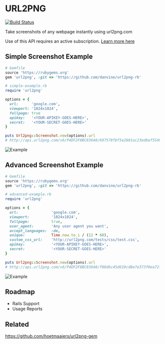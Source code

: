 URL2PNG
=======
[![Build Status](https://travis-ci.org/danvine/url2png-rb.svg?branch=master)](https://travis-ci.org/danvine/url2png-rb.svg)

Take screenshots of any webpage instantly using url2png.com

Use of this API requires an active subscription. [Learn more here](http://url2png.com/?source=github)

Simple Screenshot Example
-------------------------

```ruby
# Gemfile
source 'https://rubygems.org'
gem 'url2png', :git => 'https://github.com/danvine/url2png-rb'

# simple-example.rb
require 'url2png'

options = {
  url:      'google.com',
  viewport: '1024x1024',
  fullpage: true
  apikey:   '<YOUR-APIKEY-GOES-HERE>',
  secret:   '<YOUR-SECRET-GOES-HERE>'
}

puts Url2png::Screenshot.new(options).url
# http://api.url2png.com/v6/P4DF2F8BC83648/697578fbf5e2881ac23edbef55499f7f/png/?url=google.com
```
![Example](http://api.url2png.com/v6/P4DF2F8BC83648/697578fbf5e2881ac23edbef55499f7f/png/?url=google.com)


Advanced Screenshot Example
---------------------------

```ruby
# Gemfile
source 'https://rubygems.org'
gem 'url2png', :git => 'https://github.com/danvine/url2png-rb'

# advanced-example.rb
require 'url2png'

options = {
  url:               'google.com',
  viewport:          '1024x1024',
  fullpage:          true,
  user_agent:        'Any user agent you want',
  accept_languages:  :de,
  unique:            Time.now.to_i / (12 * 60),
  custom_css_url:    'http://url2png.com/tests/css/test.css',
  apikey:            '<YOUR-APIKEY-GOES-HERE>',
  secret:            '<YOUR-SECRET-GOES-HERE>'
}

puts Url2png::Screenshot.new(options).url
# http://api.url2png.com/v6/P4DF2F8BC83648/f08dbc45d619cd8e7e373f0ea72f316d/png/?accept_languages=de&custom_css_url=http%3A%2F%2Furl2png.com%2Ftests%2Fcss%2Ftest.css&fullpage=true&unique=1940188&url=google.com&user_agent=Any+user+agent+you+want&viewport=1024x1024
```
![Example](http://api.url2png.com/v6/P4DF2F8BC83648/f08dbc45d619cd8e7e373f0ea72f316d/png/?accept_languages=de&custom_css_url=http%3A%2F%2Furl2png.com%2Ftests%2Fcss%2Ftest.css&fullpage=true&unique=1940188&url=google.com&user_agent=Any+user+agent+you+want&viewport=1024x1024)

Roadmap
-------
- Rails Support
- Usage Reports

Related
-------
https://github.com/hoetmaaiers/url2png-gem